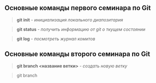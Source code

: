 ## Основные команды первого семинара по Git

>**git init** - *инициализация локального диапозитария*

> **git status** - *получить информацию от git о ткущем состоянии*

> **git log** - *посмотреть журнал комитов*

## Основные команды второго семинара по Git


> **git branch <название ветки>** - *создать новую ветку*

> git branch 